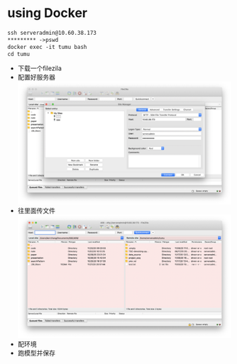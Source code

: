 # using Docker



```terminal
ssh serveradmin@10.60.38.173
********* ->pswd
docker exec -it tumu bash
cd tumu
```

* 下载一个filezila
* 配置好服务器![config](mdUsedImg/config.png)
* 往里面传文件![config](mdUsedImg/173server.png)
* 配环境
* 跑模型并保存